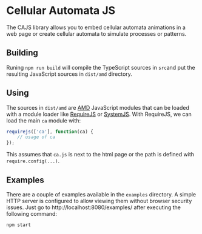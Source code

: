 Cellular Automata JS
====================

The CAJS library allows you to embed cellular automata animations in a web page
or create cellular automata to simulate processes or patterns.

Building
--------

Runing `npm run build` will compile the TypeScript sources in `src`and put the resulting JavaScript sources in `dist/amd` directory.

Using
-----

The sources in `dist/amd` are [AMD][1] JavaScript modules that can be loaded with a module loader like [RequireJS][2] or [SystemJS][3]. With RequireJS, we can load the main `ca` module with:

``` javascript
requirejs(['ca'], function(ca) {
    // usage of ca
});
```

This assumes that `ca.js` is next to the html page or the path is defined with `require.config(...)`.

Examples
--------

There are a couple of examples available in the `examples` directory. A simple 
HTTP server is configured to allow viewing them without browser security
issues. Just go to http://localhost:8080/examples/ after executing the 
following command:

```
npm start
```

[1]: https://github.com/amdjs/amdjs-api/wiki/AMD
[2]: http://requirejs.org/
[3]: https://github.com/systemjs/systemjs
